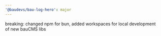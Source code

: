 ```yaml
---
'@baudevs/bau-log-hero': major
---
```


breaking: changed npm for bun, added workspaces for local development of new bauCMS libs
